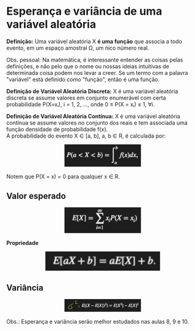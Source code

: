 # Esperança e variância de uma variável aleatória

**Definição:** Uma variável aleatória X **é uma função** que associa a todo evento, em um espaço amostral Ω, um ńico número real.  
  
Obs. pessoal: Na matemática, é interessante entender as coisas pelas definições, e não pelo que o nome ou nossas ideias intuitivas de determinada coisa podem nos levar a creer. Se um termo com a palavra "variável" está definido como "função", então é uma função.

**Definição de Variável Aleatória Discreta:** X é uma variável aleatória discreta se assume valores em conjunto enumerável com certa probabilidade P(X=xᵢ), i = 1, 2, ..., onde 0 ≤ P(X = xᵢ) ≤ 1, ∀i.  
  
**Definição de Variável Aleatória Contínua:** X é uma variável aleatória contínua se assume valores no conjunto dos reais e tem associada uma função densidade de probabilidade f(x).  
A probabilidade do evento X ∈ [a, b], a, b ∈ R, é calculada por:  
<p align="center">
 <img src="/Cursos/Probabilidades/Imagens/probabilidadeDoEventoContinuo.png" width="200">
</p>
Notem que P(X = x) = 0 para qualquer x ∈ R.  
  
## Valor esperado

<p align="center">
  <img src="Imagens/Esperanca.png" width="200">
</p>

**Propriedade**
<p align="center">
  <img src="Imagens/EsperancaP1.png" height="50">
</p>

## Variância

<p align="center">
  <img src="Imagens/Variancia.png" width="200">
</p>

Obs.: Esperança e variância serão melhor estudados nas aulas 8, 9 e 10.

